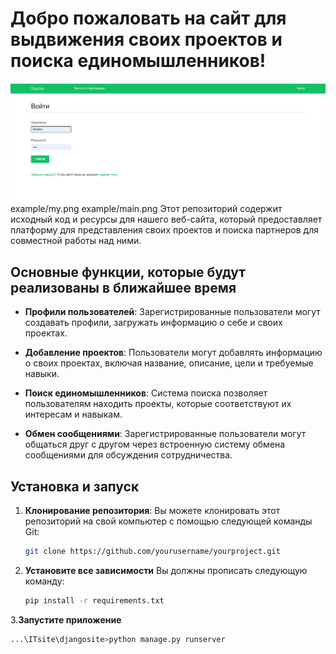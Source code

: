 # Добро пожаловать на сайт для выдвижения своих проектов и поиска единомышленников!

![Пример скриншота сайта](example/start.png)
example/my.png
example/main.png
Этот репозиторий содержит исходный код и ресурсы для нашего веб-сайта, который предоставляет платформу для представления своих проектов и поиска партнеров для совместной работы над ними.

## Основные функции, которые будут реализованы в ближайшее время

- **Профили пользователей**: Зарегистрированные пользователи могут создавать профили, загружать информацию о себе и своих проектах.

- **Добавление проектов**: Пользователи могут добавлять информацию о своих проектах, включая название, описание, цели и требуемые навыки.

- **Поиск единомышленников**: Система поиска позволяет пользователям находить проекты, которые соответствуют их интересам и навыкам.

- **Обмен сообщениями**: Зарегистрированные пользователи могут общаться друг с другом через встроенную систему обмена сообщениями для обсуждения сотрудничества.

## Установка и запуск

1. **Клонирование репозитория**: Вы можете клонировать этот репозиторий на свой компьютер с помощью следующей команды Git:

   ```bash
   git clone https://github.com/yourusername/yourproject.git

2. **Установите все зависимости** Вы должны прописать следующую команду:
   ```bash
   pip install -r requirements.txt
3.**Запустите приложение**
   ```bash
   ...\ITsite\djangosite>python manage.py runserver
